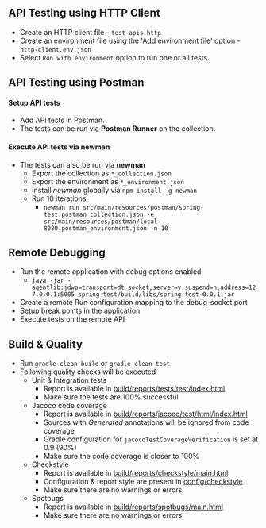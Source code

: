 ## API Testing using HTTP Client

- Create an HTTP client file - `test-apis.http`
- Create an environment file using the 'Add environment file' option - `http-client.env.json`
- Select `Run with environment` option to run one or all tests.

## API Testing using Postman

#### Setup API tests
- Add API tests in Postman.
- The tests can be run via **Postman Runner** on the collection.

#### Execute API tests via newman
- The tests can also be run via **newman**
    - Export the collection as `*_collection.json`
    - Export the environment as `*_environment.json`
    - Install *newman* globally via `npm install -g newman`
    - Run 10 iterations
        - `newman run src/main/resources/postman/spring-test.postman_collection.json -e src/main/resources/postman/local-8080.postman_environment.json -n 10`

## Remote Debugging

- Run the remote application with debug options enabled
    - `java -jar -agentlib:jdwp=transport=dt_socket,server=y,suspend=n,address=127.0.0.1:5005 spring-test/build/libs/spring-test-0.0.1.jar`
- Create a remote Run configuration mapping to the debug-socket port
- Setup break points in the application
- Execute tests on the remote API

## Build & Quality

- Run `gradle clean build` or `gradle clean test`
- Following quality checks will be executed
    - Unit & Integration tests
        - Report is available in [build/reports/tests/test/index.html](file://./build/reports/tests/test/index.html)
        - Make sure the tests are 100% successful
    - Jacoco code coverage 
        - Report is available in [build/reports/jacoco/test/html/index.html](file://./build/reports/jacoco/test/html/index.html)
        - Sources with *Generated* annotations will be ignored from code coverage
        - Gradle configuration for `jacocoTestCoverageVerification` is set at 0.9 (90%)
        - Make sure the code coverage is closer to 100%
    - Checkstyle
        - Report is available in [build/reports/checkstyle/main.html](file://./build/reports/checkstyle/main.html)
        - Configuration & report style are present in [config/checkstyle](file://./config/checkstyle)
        - Make sure there are no warnings or errors
    - Spotbugs
        - Report is available in [build/reports/spotbugs/main.html](file://./build/reports/spotbugs/main.html)
        - Make sure there are no warnings or errors
